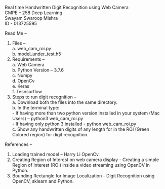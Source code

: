 Real time Handwritten Digit Recognition using Web Camera  
CMPE – 258 Deep Learning  
Swayam Swaroop Mishra  
ID - 013725595  

Read Me – 
1.	Files –   
    a.	web_cam_roi.py  
    b.	model_under_test.h5  
2.	Requirements –   
    a.	Web Camera  
    b.	Python Version – 3.7.6  
    c.	Numpy  
    d.	OpenCv  
    e.	Keras  
    f.	Tesnsorflow   
3.	Steps to run digit recognition –  
    a.	Download both the files into the same directory.  
    b.	In the terminal type:  
         - If having more than two python version installed in your system (Mac Users) – python3 web_cam_roi.py   
         - If having only python 3 installed - python web_cam_roi.py  
c.	Show any handwritten digits of any length for in the ROI (Green Colored region) for digit recognition.  

References – 
1.	Loading trained model – Harry Li OpenCv. 
2.	Creating Region of Interest on web camera display - Creating a simple Region of Interest (ROI) inside a video streaming using OpenCV in Python.			    
3.	Bounding Rectangle for Image Localization - Digit Recognition using OpenCV, sklearn and Python. 
